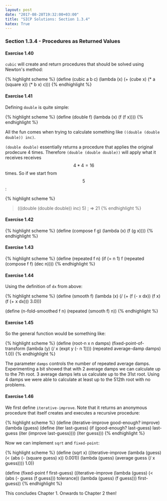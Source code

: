 ```yaml
---
layout: post
date: "2017-08-28T19:32:00+03:00"
title: "SICP Solutions: Section 1.3.4"
katex: True
---
```


### Section 1.3.4 - Procedures as Returned Values

#### Exercise 1.40

`cubic` will create and return procedures that should be solved using Newton's
method:

{% highlight scheme %}
(define (cubic a b c)
  (lambda (x) (+ (cube x)
                 (* a (square x))
                 (* b x)
                 c)))
{% endhighlight %}

#### Exercise 1.41

Defining `double` is quite simple:

{% highlight scheme %}
(define (double f)
  (lambda (x) (f (f x))))
{% endhighlight %}

All the fun comes when trying to calculate something like
`((double (double double)) inc)`.

`(double double)` essentially returns a procedure that applies the original
prodecure 4 times. Therefore `(double (double double))` will apply what it
receives receives $$4 * 4 = 16$$ times. So if we start from $$5$$:

{% highlight scheme %}
> (((double (double double)) inc) 5)
; => 21
{% endhighlight %}

#### Exercise 1.42

{% highlight scheme %}
(define (compose f g)
  (lambda (x) (f (g x))))
{% endhighlight %}

#### Exercise 1.43

{% highlight scheme %}
(define (repeated f n)
  (if (= n 1)
      f
      (repeated (compose f f) (dec n))))
{% endhighlight %}

#### Exercise 1.44

Using the definition of `dx` from above:

{% highlight scheme %}
(define (smooth f)
  (lambda (x) (/ (+ (f (- x dx)) (f x) (f (+ x dx)))
                 3.0)))

(define (n-fold-smoothed f n)
  (repeated (smooth f) n))
{% endhighlight %}

#### Exercise 1.45

So the general function would be something like:

{% highlight scheme %}
(define (root-n x n damps)
  (fixed-point-of-transform
    (lambda (y) (/ x (expt y (- n 1))))
    (repeated average-damp damps)
    1.0))
{% endhighlight %}

The parameter `damps` controls the number of repeated average damps.
Experimenting a bit showed that with 2 average damps we can calculate up to the
7th root. 3 average damps lets us calculate up to the 31st root. Using 4 damps
we were able to calculate at least up to the 512th root with no problems.

#### Exercise 1.46

We first define `iterative-improve`. Note that it returns an anonymous procedure
that itself creates and executes a recursive procedure:


{% highlight scheme %}
(define (iterative-improve good-enough? improve)
  (lambda (guess)
    (define (iter last-guess)
      (if (good-enough? last-guess)
        last-guess
        (iter (improve last-guess))))
    (iter guess)))
{% endhighlight %}

Now we can implement `sqrt` and `fixed-point`:

{% highlight scheme %}
(define (sqrt x)
  ((iterative-improve
    (lambda (guess)
      (< (abs (- (square guess) x)) 0.001))
    (lambda (guess)
      (average guess (/ x guess))))
   1.0))

(define (fixed-point f first-guess)
  ((iterative-improve
    (lambda (guess)
      (< (abs (- guess (f guess))) tolerance))
    (lambda (guess) (f guess)))
   first-guess))
{% endhighlight %}

This concludes Chapter 1. Onwards to Chapter 2 then!


